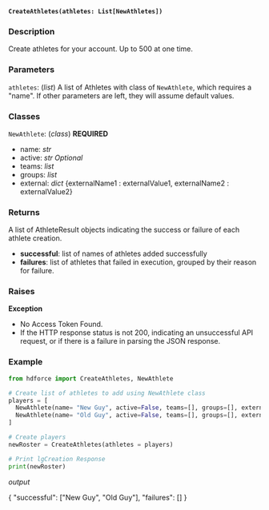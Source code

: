 __`CreateAthletes(athletes: List[NewAthletes])`__

### Description
Create athletes for your account. Up to 500 at one time.

### Parameters
`athletes`: (_list_) A list of Athletes with class of `NewAthlete`, which requires a "name". If other parameters are left, they will assume default values.

### Classes
`NewAthlete`: (_class_) 
**REQUIRED**
* name: _str_
* active: _str_
*Optional*
* teams: _list_
* groups: _list_
* external: _dict_ {externalName1 : externalValue1, externalName2 : externalValue2}

### Returns
A list of AthleteResult objects indicating the success or failure of each athlete creation.

* __successful__: list of names of athletes added successfully
* __failures__: list of athletes that failed in execution, grouped by their reason for failure.

### Raises
**Exception**

* No Access Token Found.
* If the HTTP response status is not 200, indicating an unsuccessful API request, or if there is a failure in parsing the JSON response.


### Example

``` Python
from hdforce import CreateAthletes, NewAthlete

# Create list of athletes to add using NewAthlete class
players = [
  NewAthlete(name= "New Guy", active=False, teams=[], groups=[], external={"Title": "Younger Brother"}),
  NewAthlete(name= "Old Guy", active=False, teams=[], groups=[], external={"Title": "Older Brother"})
]

# Create players
newRoster = CreateAthletes(athletes = players)

# Print lgCreation Response
print(newRoster)
```

_output_

{
  "successful": ["New Guy", "Old Guy"],
  "failures": []
}


